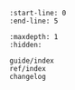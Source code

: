 ```{include} ../README.md
:start-line: 0
:end-line: 5
```

```{toctree}
:maxdepth: 1
:hidden:

guide/index
ref/index
changelog
```
